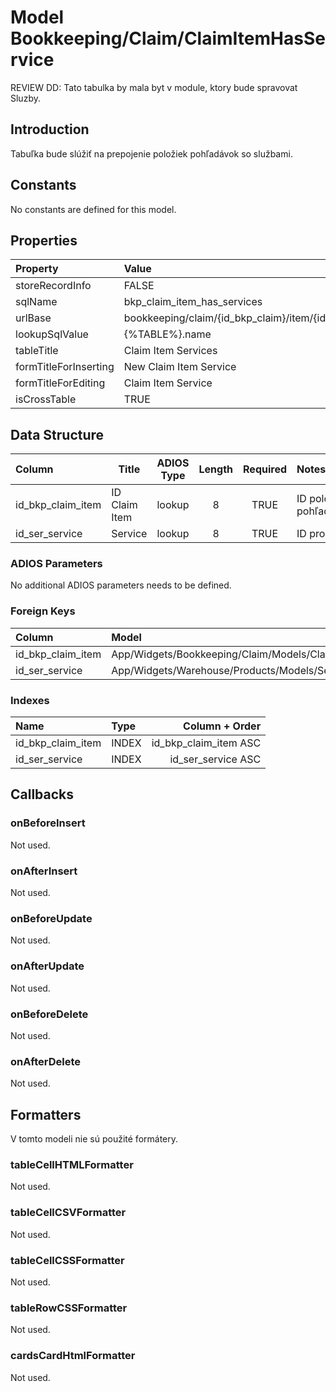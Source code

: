 # Model Bookkeeping/Claim/ClaimItemHasService

REVIEW DD: Tato tabulka by mala byt v module, ktory bude spravovat Sluzby.

## Introduction

Tabuľka bude slúžiť na prepojenie položiek pohľadávok so službami.

## Constants

No constants are defined for this model.

## Properties

| Property              | Value                                                             |
| :-------------------- | :---------------------------------------------------------------- |
| storeRecordInfo       | FALSE                                                             |
| sqlName               | bkp_claim_item_has_services                                       |
| urlBase               | bookkeeping/claim/{id_bkp_claim}/item/{id_bkp_claim_item}/service |
| lookupSqlValue        | {%TABLE%}.name                                                    |
| tableTitle            | Claim Item Services                                               |
| formTitleForInserting | New Claim Item Service                                            |
| formTitleForEditing   | Claim Item Service                                                |
| isCrossTable          | TRUE                                                              |

## Data Structure

| Column            | Title         | ADIOS Type | Length | Required | Notes                 |
| :---------------- | ------------- | :--------: | :----: | :------: | :-------------------- |
| id_bkp_claim_item | ID Claim Item |   lookup   |   8    |   TRUE   | ID položky pohľadávky |
| id_ser_service    | Service       |   lookup   |   8    |   TRUE   | ID produktu           |

### ADIOS Parameters

No additional ADIOS parameters needs to be defined.

### Foreign Keys

| Column            | Model                                          | Relation | OnUpdate | OnDelete |
| :---------------- | :--------------------------------------------- | :------: | -------- | -------- |
| id_bkp_claim_item | App/Widgets/Bookkeeping/Claim/Models/ClaimItem |   1:N    | Cascade  | Cascade  |
| id_ser_service    | App/Widgets/Warehouse/Products/Models/Service  |   1:N    | Cascade  | Restrict |

### Indexes

| Name              | Type    |        Column + Order |
| :---------------- | :------ | --------------------: |
| id_bkp_claim_item | INDEX   | id_bkp_claim_item ASC |
| id_ser_service    | INDEX   |    id_ser_service ASC |

## Callbacks

### onBeforeInsert

Not used.

### onAfterInsert

Not used.

### onBeforeUpdate

Not used.

### onAfterUpdate

Not used.

### onBeforeDelete

Not used.

### onAfterDelete

Not used.

## Formatters

V tomto modeli nie sú použité formátery.

### tableCellHTMLFormatter

Not used.

### tableCellCSVFormatter

Not used.

### tableCellCSSFormatter

Not used.

### tableRowCSSFormatter

Not used.

### cardsCardHtmlFormatter

Not used.
